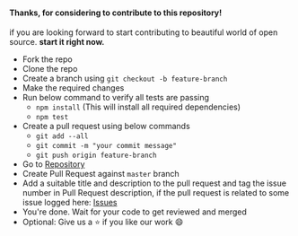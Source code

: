 #### Thanks, for considering to contribute to this repository!

if you are looking forward to start contributing to beautiful world of open source. **start it right now.**

- Fork the repo
- Clone the repo
- Create a branch using `git checkout -b feature-branch`
- Make the required changes
- Run below command to verify all tests are passing
  - `npm install` (This will install all required dependencies)
  - `npm test`
- Create a pull request using below commands
  - `git add --all`
  - `git commit -m "your commit message"`
  - `git push origin feature-branch`
- Go to [Repository](https://github.com/arshadkazmi42/simple-date-validator/)
- Create Pull Request against `master` branch
- Add a suitable title and description to the pull request and tag the issue number in Pull Request description, if the pull request is related to some issue logged here: [Issues](https://github.com/arshadkazmi42/simple-date-validator/issues)
- You're done. Wait for your code to get reviewed and merged
- Optional: Give us a :star: if you like our work :smile: